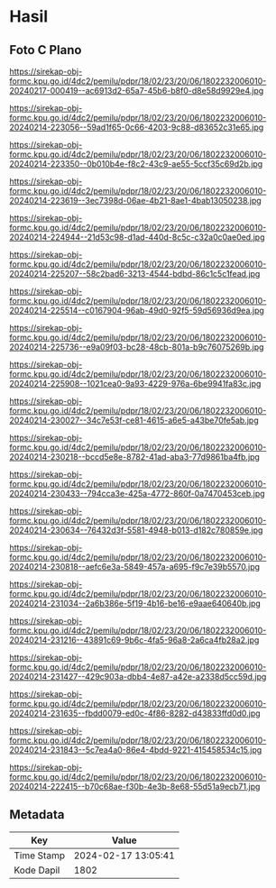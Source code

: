 # Hasil

## Foto C Plano

https://sirekap-obj-formc.kpu.go.id/4dc2/pemilu/pdpr/18/02/23/20/06/1802232006010-20240217-000419--ac6913d2-65a7-45b6-b8f0-d8e58d9929e4.jpg

https://sirekap-obj-formc.kpu.go.id/4dc2/pemilu/pdpr/18/02/23/20/06/1802232006010-20240214-223056--59ad1f65-0c66-4203-9c88-d83652c31e65.jpg

https://sirekap-obj-formc.kpu.go.id/4dc2/pemilu/pdpr/18/02/23/20/06/1802232006010-20240214-223350--0b010b4e-f8c2-43c9-ae55-5ccf35c69d2b.jpg

https://sirekap-obj-formc.kpu.go.id/4dc2/pemilu/pdpr/18/02/23/20/06/1802232006010-20240214-223619--3ec7398d-06ae-4b21-8ae1-4bab13050238.jpg

https://sirekap-obj-formc.kpu.go.id/4dc2/pemilu/pdpr/18/02/23/20/06/1802232006010-20240214-224944--21d53c98-d1ad-440d-8c5c-c32a0c0ae0ed.jpg

https://sirekap-obj-formc.kpu.go.id/4dc2/pemilu/pdpr/18/02/23/20/06/1802232006010-20240214-225207--58c2bad6-3213-4544-bdbd-86c1c5c1fead.jpg

https://sirekap-obj-formc.kpu.go.id/4dc2/pemilu/pdpr/18/02/23/20/06/1802232006010-20240214-225514--c0167904-96ab-49d0-92f5-59d56936d9ea.jpg

https://sirekap-obj-formc.kpu.go.id/4dc2/pemilu/pdpr/18/02/23/20/06/1802232006010-20240214-225736--e9a09f03-bc28-48cb-801a-b9c76075269b.jpg

https://sirekap-obj-formc.kpu.go.id/4dc2/pemilu/pdpr/18/02/23/20/06/1802232006010-20240214-225908--1021cea0-9a93-4229-976a-6be9941fa83c.jpg

https://sirekap-obj-formc.kpu.go.id/4dc2/pemilu/pdpr/18/02/23/20/06/1802232006010-20240214-230027--34c7e53f-ce81-4615-a6e5-a43be70fe5ab.jpg

https://sirekap-obj-formc.kpu.go.id/4dc2/pemilu/pdpr/18/02/23/20/06/1802232006010-20240214-230218--bccd5e8e-8782-41ad-aba3-77d9861ba4fb.jpg

https://sirekap-obj-formc.kpu.go.id/4dc2/pemilu/pdpr/18/02/23/20/06/1802232006010-20240214-230433--794cca3e-425a-4772-860f-0a7470453ceb.jpg

https://sirekap-obj-formc.kpu.go.id/4dc2/pemilu/pdpr/18/02/23/20/06/1802232006010-20240214-230634--76432d3f-5581-4948-b013-d182c780859e.jpg

https://sirekap-obj-formc.kpu.go.id/4dc2/pemilu/pdpr/18/02/23/20/06/1802232006010-20240214-230818--aefc6e3a-5849-457a-a695-f9c7e39b5570.jpg

https://sirekap-obj-formc.kpu.go.id/4dc2/pemilu/pdpr/18/02/23/20/06/1802232006010-20240214-231034--2a6b386e-5f19-4b16-be16-e9aae640640b.jpg

https://sirekap-obj-formc.kpu.go.id/4dc2/pemilu/pdpr/18/02/23/20/06/1802232006010-20240214-231216--43891c69-9b6c-4fa5-96a8-2a6ca4fb28a2.jpg

https://sirekap-obj-formc.kpu.go.id/4dc2/pemilu/pdpr/18/02/23/20/06/1802232006010-20240214-231427--429c903a-dbb4-4e87-a42e-a2338d5cc59d.jpg

https://sirekap-obj-formc.kpu.go.id/4dc2/pemilu/pdpr/18/02/23/20/06/1802232006010-20240214-231635--fbdd0079-ed0c-4f86-8282-d43833ffd0d0.jpg

https://sirekap-obj-formc.kpu.go.id/4dc2/pemilu/pdpr/18/02/23/20/06/1802232006010-20240214-231843--5c7ea4a0-86e4-4bdd-9221-415458534c15.jpg

https://sirekap-obj-formc.kpu.go.id/4dc2/pemilu/pdpr/18/02/23/20/06/1802232006010-20240214-222415--b70c68ae-f30b-4e3b-8e68-55d51a9ecb71.jpg


## Metadata

| Key        | Value               |
| ---------- | ------------------- |
| Time Stamp | 2024-02-17 13:05:41 |
| Kode Dapil | 1802                |



